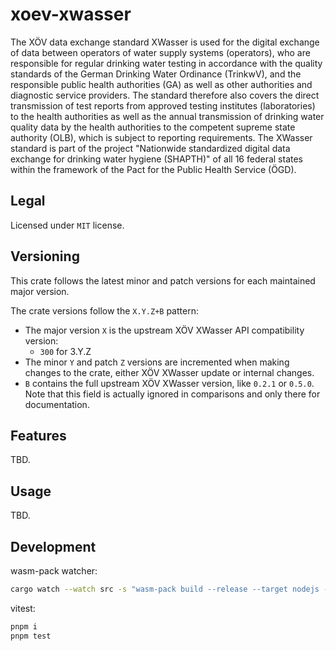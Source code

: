 # xoev-xwasser

The XÖV data exchange standard XWasser is used for the digital exchange of data between operators of water supply systems (operators), who are responsible for regular drinking water testing in accordance with the quality standards of the German Drinking Water Ordinance (TrinkwV), and the responsible public health authorities (GA) as well as other authorities and diagnostic service providers.
The standard therefore also covers the direct transmission of test reports from approved testing institutes (laboratories) to the health authorities as well as the annual transmission of drinking water quality data by the health authorities to the competent supreme state authority (OLB), which is subject to reporting requirements.
The XWasser standard is part of the project "Nationwide standardized digital data exchange for drinking water hygiene (SHAPTH)" of all 16 federal states within the framework of the Pact for the Public Health Service (ÖGD).

## Legal

Licensed under `MIT` license.

## Versioning

This crate follows the latest minor and patch versions for each maintained major version.

The crate versions follow the `X.Y.Z+B` pattern:

- The major version `X` is the upstream XÖV XWasser API compatibility version:
  - `300` for 3.Y.Z
- The minor `Y` and patch `Z` versions are incremented when making changes
  to the crate, either XÖV XWasser update or internal changes.
- `B` contains the full upstream XÖV XWasser version, like `0.2.1` or `0.5.0`.
  Note that this field is actually ignored in comparisons and only there for
  documentation.

## Features

TBD.

## Usage

TBD.

## Development

wasm-pack watcher:

```sh
cargo watch --watch src -s "wasm-pack build --release --target nodejs --reference-types --weak-refs"
```

vitest:

```sh
pnpm i
pnpm test
```
